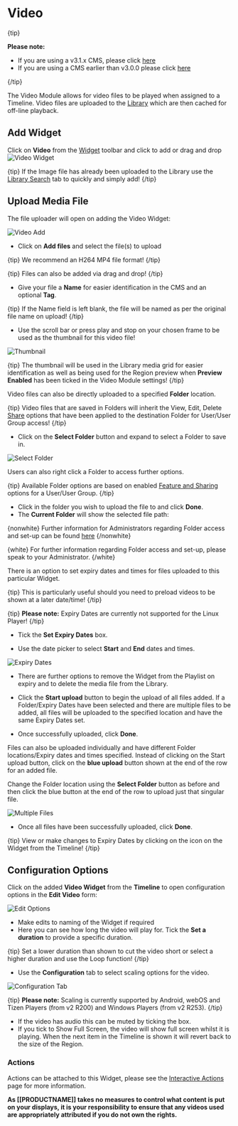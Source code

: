 # Video 

{tip}

**Please note:**

- If you are using a v3.1.x CMS, please click [here](media_modules_video.html)
- If you are using a CMS earlier than v3.0.0 please click [here](media_modules_video_2.html)

{/tip}

The Video Module allows for video files to be played when assigned to a Timeline. Video files are uploaded to the [Library](media_library) which are then cached for off-line playback.

## Add Widget

Click on **Video** from the [Widget](layouts_widgets.html) toolbar and click to add or drag and drop ![Video Widget](img/v2_media_video_widget.png)

{tip}
If the Image file has already been uploaded to the Library use the [Library Search](layouts_library_search.html) tab to quickly and simply add!
{/tip}

## Upload Media File

The file uploader will open on adding the Video Widget:

![Video Add](img/v3_media_video_upload.png)

- Click on **Add files** and select the file(s) to upload

{tip}
We recommend an H264 MP4 file format!
{/tip}

{tip}
Files can also be added via drag and drop!
{/tip}



- Give your file a **Name** for easier identification in the CMS and an optional **Tag**.

{tip}
If the Name field is left blank, the file will be named as per the original file name on upload!
{/tip}

- Use the scroll bar or press play and stop on your chosen frame to be used as the thumbnail for this video file!

![Thumbnail](img/v3_media_video_thumbnail.png)

{tip}
The thumbnail will be used in the Library media grid for easier identification as well as being used for the Region preview when **Preview Enabled** has been ticked in the Video Module settings!
{/tip}

Video files can also be directly uploaded to a specified **Folder** location.

{tip}
Video files that are saved in Folders will inherit the View, Edit, Delete [Share](users_features_and_sharing.html) options that have been applied to the destination Folder for User/User Group access!
{/tip}

- Click on the **Select Folder** button and expand to select a Folder to save in.

![Select Folder](img\v3_media_video_select_folder.png)

Users can also right click a Folder to access further options.

{tip}
Available Folder options are based on enabled [Feature and Sharing](users_features_and_sharing.html) options for a User/User Group.
{/tip}

- Click in the folder you wish to upload the file to and click **Done**. 
- The **Current Folder** will show the selected file path:

{nonwhite}
Further information for Administrators regarding Folder access and set-up can be found [here](https://xibo.org.uk/docs/setup/folders-administration)
{/nonwhite}

{white}
For further information regarding Folder access and set-up, please speak to your Administrator.
{/white}

There is an option to set expiry dates and times for files uploaded to this particular Widget.

{tip}
This is particularly useful should you need to preload videos to be shown at a later date/time!
{/tip}

{tip}
**Please note:** Expiry Dates are currently not supported for the Linux Player!
{/tip}

- Tick the **Set Expiry Dates** box.

- Use the date picker to select **Start** and **End** dates and times.

![Expiry Dates](img\v3_media_video_expiry_dates.png)

- There are further options to remove the Widget from the Playlist on expiry and to delete the media file from the Library.


- Click the **Start upload** button to begin the upload of all files added. If a Folder/Expiry Dates have been selected and there are multiple files to be added, all files will be uploaded to the specified location and have the same Expiry Dates set.
- Once successfully uploaded, click **Done**.

Files can also be uploaded individually and have different Folder locations/Expiry dates and times specified.
Instead of clicking on the Start upload button, click on the **blue upload** button shown at the end of the row for an added file. 

Change the Folder location using the **Select Folder** button as before and then click the blue button at the end of the row to upload just that singular file.

![Multiple Files](img/v3_media_video_multiple_files.png)

- Once all files have been successfully uploaded, click **Done**.

{tip}
View or make changes to Expiry Dates by clicking on the icon on the Widget from the Timeline!
{/tip}

## Configuration Options

Click on the added **Video Widget** from the **Timeline** to open configuration options in the **Edit Video** form:

![Edit Options](img\v3_media_video_edit_options.png)

- Make edits to naming of the Widget if required
- Here you can see how long the video will play for. Tick the **Set a duration** to provide a specific duration.


{tip}
Set a lower duration than shown to cut the video short or select a higher duration and use the Loop function!
{/tip}

- Use the **Configuration** tab to select scaling options for the video.

![Configuration Tab](img/v3_media_video_configuration_tab.png)

{tip}
**Please note:** Scaling is currently supported by Android, webOS and Tizen Players (from v2 R200) and Windows Players (from v2 R253).
{/tip} 

- If the video has audio this can be muted by ticking the box.
- If you tick to Show Full Screen, the video will show full screen whilst it is playing. When the next item in the Timeline is shown it will revert back to the size of the Region.

### Actions

Actions can be attached to this Widget, please see the [Interactive Actions](layouts_interactive_actions.html) page for more information.



**As [[PRODUCTNAME]] takes no measures to control what content is put on your displays, it is your responsibility to ensure that any videos used are appropriately attributed if you do not own the rights.**